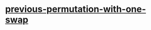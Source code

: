 # [previous-permutation-with-one-swap](https://leetcode-cn.com/problems/previous-permutation-with-one-swap)
